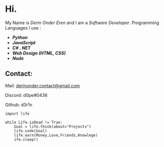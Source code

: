 # **Hi.**

My Name is *Derin Onder Eren* and I am a *Software Developer*.
Programming Languages I use :

 - ***Python*** 
 - ***JavaScript***
 - ***C# . NET***
 -  ***Web Design (HTML, CSS)***
 -  ***Node***



##  **Contact**:
Mail: derinonder.contact@gmail.com

Discord: d0pe#0436

Github: d3r1n

    import life
        
    while Life.isDead != True:
	    Goal = life.think(about="Projects")
	    life.code(Goal)
	    life.earn(Money,Love,Friends,Knowlege)
	    ife.sleep()
